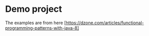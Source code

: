 # Demo project

The examples are from here [https://dzone.com/articles/functional-programming-patterns-with-java-8]

